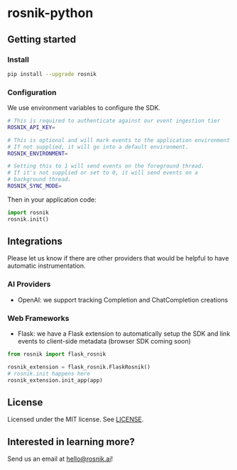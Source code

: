 # rosnik-python

## Getting started

### Install

```sh
pip install --upgrade rosnik
```

### Configuration

We use environment variables to configure the SDK. 

```sh
# This is required to authenticate against our event ingestion tier
ROSNIK_API_KEY=

# This is optional and will mark events to the application environment (e.g. development, staging, production).
# If not supplied, it will go into a default environment.
ROSNIK_ENVIRONMENT=

# Setting this to 1 will send events on the foreground thread.
# If it's not supplied or set to 0, it will send events on a 
# background thread.
ROSNIK_SYNC_MODE=
```

Then in your application code:

```py
import rosnik
rosnik.init()
```

## Integrations

Please let us know if there are other providers that would be helpful to have automatic instrumentation.

### AI Providers

* OpenAI: we support tracking Completion and ChatCompletion creations

### Web Frameworks

* Flask: we have a Flask extension to automatically setup the SDK and link events to client-side metadata (browser SDK coming soon)

```py
from rosnik import flask_rosnik

rosnik_extension = flask_rosnik.FlaskRosnik()
# rosnik.init happens here
rosnik_extension.init_app(app)
```

## License

Licensed under the MIT license. See [LICENSE](./LICENSE).

## Interested in learning more?

Send us an email at hello@rosnik.ai!